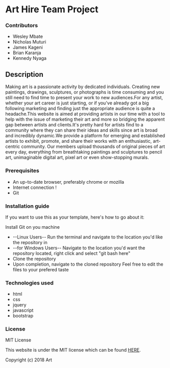 # Art Hire Team Project

### Contributors
  * Wesley Mbate
  * Nicholas Muturi
  * James Kageni
  * Brian Karanja
  * Kennedy Nyaga

## Description

Making art is a passionate activity by dedicated individuals. Creating new paintings, drawings, sculptures, or photographs is time consuming and you still need to find time to present your work to new audiences.For any artist, whether your art career is just starting, or if you've already got a big following marketing and finding just the appropriate audience is quite a headache.This website is aimed at providing artists in our time with a tool to help with the issue of marketing their art and more so bridging the apparent gap between artists and clients.It's pretty hard for artists find to a community where they can share their ideas and skills since art is broad and incredibly dynamic.We provide a platform for emerging and established artists to exhibit, promote, and share their works with an enthusiastic, art-centric community. Our members upload thousands of original pieces of art every day, everything from breathtaking paintings and sculptures to pencil art, unimaginable digital art, pixel art or even show-stopping murals.

### Prerequisites

 * An up-to-date browser, preferably chrome or mozilla
 * Internet connection !
 * Git

### Installation guide

If you want to use this as your template, here's how to go about it:

Install Git on you machine
 * --Linux Users-- Run the terminal and navigate to the location you'd like the repository in
 * --for Windows Users-- Navigate to the location you'd want the repository located, right click and select "git bash here"
 * Clone the repository
 * Upon completion, navigate to the cloned repository
Feel free to edit the files to your prefered taste

### Technologies used

  * html
  * css
  * jquery
  * javascript
  * bootstrap

### License

MIT License

This website is under the MIT license which can be found [HERE](LICENSE).

Copyright (c) 2018 Art
